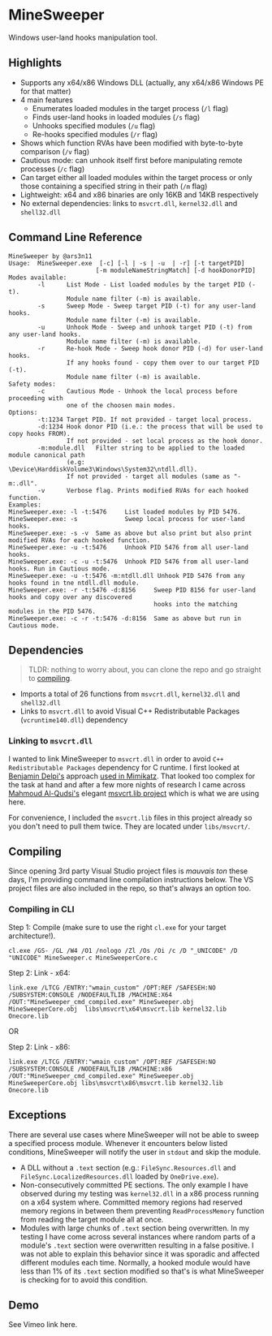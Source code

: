 # MineSweeper

Windows user-land hooks manipulation tool.

## Highlights

- Supports any x64/x86 Windows DLL (actually, any x64/x86 Windows PE for that matter)
- 4 main features
    - Enumerates loaded modules in the target process (`/l` flag) 
    - Finds user-land hooks in loaded modules (`/s` flag) 
    - Unhooks specified modules (`/u` flag)
    - Re-hooks specified modules (`/r` flag)
- Shows which function RVAs have been modified with byte-to-byte comparison (`/v` flag)
- Cautious mode: can unhook itself first before manipulating remote processes (`/c` flag)
- Can target either all loaded modules within the target process or only those containing a specified string in their path (`/m` flag)
- Lightweight: x64 and x86 binaries are only 16KB and 14KB respectively
- No external dependencies: links to `msvcrt.dll`, `kernel32.dll` and `shell32.dll`

## Command Line Reference

```
MineSweeper by @ars3n11
Usage:  MineSweeper.exe  [-c] [-l | -s | -u  | -r] [-t targetPID]
                        [-m moduleNameStringMatch] [-d hookDonorPID]
Modes available:
        -l      List Mode - List loaded modules by the target PID (-t).
                Module name filter (-m) is available.
        -s      Sweep Mode - Sweep target PID (-t) for any user-land hooks.
                Module name filter (-m) is available.
        -u      Unhook Mode - Sweep and unhook target PID (-t) from any user-land hooks.
                Module name filter (-m) is available.
        -r      Re-hook Mode - Sweep hook donor PID (-d) for user-land hooks.
                If any hooks found - copy them over to our target PID (-t).
                Module name filter (-m) is available.
Safety modes:
        -c      Cautious Mode - Unhook the local process before proceeding with
                one of the choosen main modes.
Options:
        -t:1234 Target PID. If not provided - target local process.
        -d:1234 Hook donor PID (i.e.: the process that will be used to copy hooks FROM).
                If not provided - set local process as the hook donor.
        -m:module.dll   Filter string to be applied to the loaded module canonical path
                (e.g: \Device\HarddiskVolume3\Windows\System32\ntdll.dll).
                If not provided - target all modules (same as "-m:.dll".
        -v      Verbose flag. Prints modified RVAs for each hooked function.
Examples:
MineSweeper.exe: -l -t:5476     List loaded modules by PID 5476.
MineSweeper.exe: -s             Sweep local process for user-land hooks.
MineSweeper.exe: -s -v  Same as above but also print but also print modified RVAs for each hooked function.
MineSweeper.exe: -u -t:5476     Unhook PID 5476 from all user-land hooks.
MineSweeper.exe: -c -u -t:5476  Unhook PID 5476 from all user-land hooks. Run in Cautious mode.
MineSweeper.exe: -u -t:5476 -m:ntdll.dll Unhook PID 5476 from any hooks found in tne ntdll.dll module.
MineSweeper.exe: -r -t:5476 -d:8156     Sweep PID 8156 for user-land hooks and copy over any discovered
                                        hooks into the matching modules in the PID 5476.
MineSweeper.exe: -c -r -t:5476 -d:8156  Same as above but run in Cautious mode.
```

## Dependencies

> TLDR: nothing to worry about, you can clone the repo and go straight to [compiling](#Compiling).

- Imports a total of 26 functions from `msvcrt.dll`, `kernel32.dll` and `shell32.dll`
- Links to `msvcrt.dll` to avoid Visual C++ Redistributable Packages (`vcruntime140.dll`) dependency

### Linking to `msvcrt.dll`

I wanted to link MineSweeper to `msvcrt.dll` in order to avoid `C++ Redistributable Packages` dependency for C runtime. I first looked at [Benjamin Delpi's](https://twitter.com/gentilkiwi) approach [used in Mimikatz](https://blog.gentilkiwi.com/programmation/executables-runtime-defaut-systeme). That looked too complex for the task at hand and after a few more nights of research I came across [Mahmoud Al-Qudsi's](https://twitter.com/mqudsi) elegant [msvcrt.lib project](https://github.com/neosmart/msvcrt.lib) which is what we are using here.

For convenience, I included the `msvcrt.lib` files in this project already so you don't need to pull them twice. They are located under `libs/msvcrt/`.

## Compiling

Since opening 3rd party Visual Studio project files is _mauvais ton_ these days, I'm providing command line compilation instructions below. The VS project files are also included in the repo, so that's always an option too.

### Compiling in CLI

Step 1: Compile (make sure to use the right `cl.exe` for your target architecture!).

```
cl.exe /GS- /GL /W4 /O1 /nologo /Zl /Os /Oi /c /D "_UNICODE" /D "UNICODE" MineSweeper.c MineSweeperCore.c
```

Step 2: Link - x64:

```
link.exe /LTCG /ENTRY:"wmain_custom" /OPT:REF /SAFESEH:NO /SUBSYSTEM:CONSOLE /NODEFAULTLIB /MACHINE:X64 /OUT:"MineSweeper_cmd_compiled.exe" MineSweeper.obj MineSweeperCore.obj  libs\msvcrt\x64\msvcrt.lib kernel32.lib Onecore.lib
```
OR

Step 2: Link - x86:

```
link.exe /LTCG /ENTRY:"wmain_custom" /OPT:REF /SAFESEH:NO /SUBSYSTEM:CONSOLE /NODEFAULTLIB /MACHINE:x86 /OUT:"MineSweeper_cmd_compiled.exe" MineSweeper.obj MineSweeperCore.obj libs\msvcrt\x86\msvcrt.lib kernel32.lib Onecore.lib
```

## Exceptions

There are several use cases where MineSweeper will not be able to sweep a specified process module. Whenever it encounters below listed conditions, MineSweeper will notify the user in `stdout` and skip the module.

- A DLL without a `.text` section (e.g.: `FileSync.Resources.dll` and `FileSync.LocalizedResources.dll` loaded by `OneDrive.exe`).
- Non-consecutively committed PE sections. The only example I have observed during my testing was `kernel32.dll` in a x86 process running on a x64 system where. Committed memory regions had reserved memory regions in between them preventing `ReadProcessMemory` function from reading the target module all at once.
- Modules with large chunks of `.text` section being overwritten. In my testing I have come across several instances where random parts of a module's `.text` section were overwritten resulting in a false positive. I was not able to explain this behavior since it was sporadic and affected different modules each time. Normally, a hooked module would have less than 1% of its `.text` section modified so that's is what MineSweeper is checking for to avoid this condition.

## Demo
See Vimeo link here.